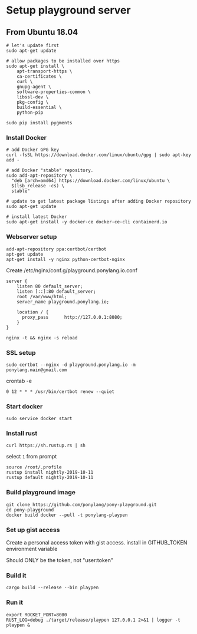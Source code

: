 # Setup playground server

## From Ubuntu 18.04

```
# let's update first
sudo apt-get update

# allow packages to be installed over https
sudo apt-get install \
    apt-transport-https \
    ca-certificates \
    curl \
    gnupg-agent \
    software-properties-common \
    libssl-dev \
    pkg-config \
    build-essential \
    python-pip

sudo pip install pygments
```

### Install Docker
```
# add Docker GPG key
curl -fsSL https://download.docker.com/linux/ubuntu/gpg | sudo apt-key add -

# add Docker "stable" repository.
sudo add-apt-repository \
  "deb [arch=amd64] https://download.docker.com/linux/ubuntu \
  $(lsb_release -cs) \
  stable"

# update to get latest package listings after adding Docker repository
sudo apt-get update

# install latest Docker
sudo apt-get install -y docker-ce docker-ce-cli containerd.io
```

### Webserver setup

```
add-apt-repository ppa:certbot/certbot
apt-get update
apt-get install -y nginx python-certbot-nginx
```

Create /etc/nginx/conf.g/playground.ponylang.io.conf

```
server {
    listen 80 default_server;
    listen [::]:80 default_server;
    root /var/www/html;
    server_name playground.ponylang.io;

    location / {
      proxy_pass      http://127.0.0.1:8080;
    }
}
```

```
nginx -t && nginx -s reload
```

### SSL setup

```
sudo certbot --nginx -d playground.ponylang.io -m ponylang.main@gmail.com
```

crontab -e

```
0 12 * * * /usr/bin/certbot renew --quiet
```

### Start docker

```
sudo service docker start
```

### Install rust

```
curl https://sh.rustup.rs | sh
```

select `1` from prompt

```
source /root/.profile
rustup install nightly-2019-10-11
rustup default nightly-2019-10-11
```

### Build playground image

```
git clone https://github.com/ponylang/pony-playground.git
cd pony-playground
docker build docker --pull -t ponylang-playpen
```

### Set up gist access

Create a personal access token with gist access.
install in GITHUB_TOKEN environment variable

Should ONLY be the token, not "user:token"

### Build it

```
cargo build --release --bin playpen
```

### Run it

```
export ROCKET_PORT=8080
RUST_LOG=debug ./target/release/playpen 127.0.0.1 2>&1 | logger -t playpen &
```
